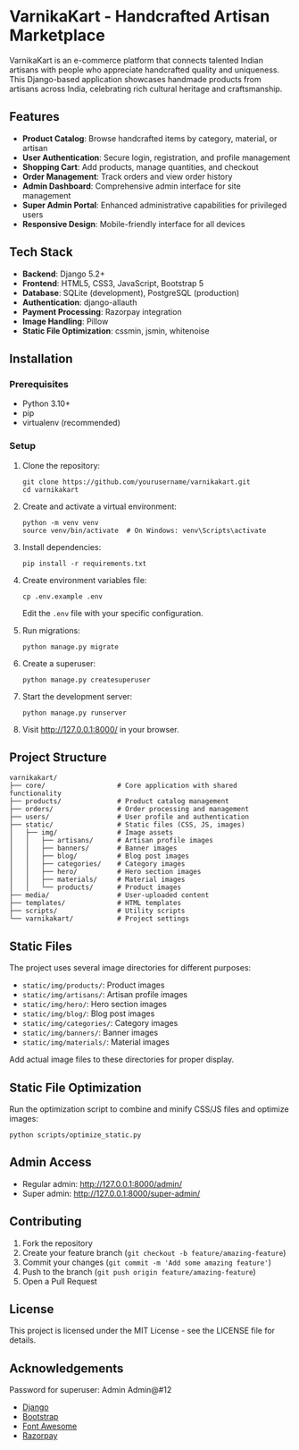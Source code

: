 # VarnikaKart - Handcrafted Artisan Marketplace

VarnikaKart is an e-commerce platform that connects talented Indian artisans with people who appreciate handcrafted quality and uniqueness. This Django-based application showcases handmade products from artisans across India, celebrating rich cultural heritage and craftsmanship.

## Features

- **Product Catalog**: Browse handcrafted items by category, material, or artisan
- **User Authentication**: Secure login, registration, and profile management
- **Shopping Cart**: Add products, manage quantities, and checkout
- **Order Management**: Track orders and view order history
- **Admin Dashboard**: Comprehensive admin interface for site management
- **Super Admin Portal**: Enhanced administrative capabilities for privileged users
- **Responsive Design**: Mobile-friendly interface for all devices

## Tech Stack

- **Backend**: Django 5.2+
- **Frontend**: HTML5, CSS3, JavaScript, Bootstrap 5
- **Database**: SQLite (development), PostgreSQL (production)
- **Authentication**: django-allauth
- **Payment Processing**: Razorpay integration
- **Image Handling**: Pillow
- **Static File Optimization**: cssmin, jsmin, whitenoise

## Installation

### Prerequisites

- Python 3.10+
- pip
- virtualenv (recommended)

### Setup

1. Clone the repository:
   ```
   git clone https://github.com/yourusername/varnikakart.git
   cd varnikakart
   ```

2. Create and activate a virtual environment:
   ```
   python -m venv venv
   source venv/bin/activate  # On Windows: venv\Scripts\activate
   ```

3. Install dependencies:
   ```
   pip install -r requirements.txt
   ```

4. Create environment variables file:
   ```
   cp .env.example .env
   ```
   Edit the `.env` file with your specific configuration.

5. Run migrations:
   ```
   python manage.py migrate
   ```

6. Create a superuser:
   ```
   python manage.py createsuperuser
   ```

7. Start the development server:
   ```
   python manage.py runserver
   ```

8. Visit http://127.0.0.1:8000/ in your browser.

## Project Structure

```
varnikakart/
├── core/                  # Core application with shared functionality
├── products/              # Product catalog management
├── orders/                # Order processing and management
├── users/                 # User profile and authentication
├── static/                # Static files (CSS, JS, images)
│   ├── img/               # Image assets
│   │   ├── artisans/      # Artisan profile images
│   │   ├── banners/       # Banner images
│   │   ├── blog/          # Blog post images
│   │   ├── categories/    # Category images
│   │   ├── hero/          # Hero section images
│   │   ├── materials/     # Material images
│   │   └── products/      # Product images
├── media/                 # User-uploaded content
├── templates/             # HTML templates
├── scripts/               # Utility scripts
└── varnikakart/           # Project settings
```

## Static Files

The project uses several image directories for different purposes:

- `static/img/products/`: Product images
- `static/img/artisans/`: Artisan profile images
- `static/img/hero/`: Hero section images
- `static/img/blog/`: Blog post images
- `static/img/categories/`: Category images
- `static/img/banners/`: Banner images
- `static/img/materials/`: Material images

Add actual image files to these directories for proper display.

## Static File Optimization

Run the optimization script to combine and minify CSS/JS files and optimize images:

```
python scripts/optimize_static.py
```

## Admin Access

- Regular admin: http://127.0.0.1:8000/admin/
- Super admin: http://127.0.0.1:8000/super-admin/

## Contributing

1. Fork the repository
2. Create your feature branch (`git checkout -b feature/amazing-feature`)
3. Commit your changes (`git commit -m 'Add some amazing feature'`)
4. Push to the branch (`git push origin feature/amazing-feature`)
5. Open a Pull Request

## License

This project is licensed under the MIT License - see the LICENSE file for details.

## Acknowledgements

Password for superuser: Admin
Admin@#12


- [Django](https://www.djangoproject.com/)
- [Bootstrap](https://getbootstrap.com/)
- [Font Awesome](https://fontawesome.com/)
- [Razorpay](https://razorpay.com/)